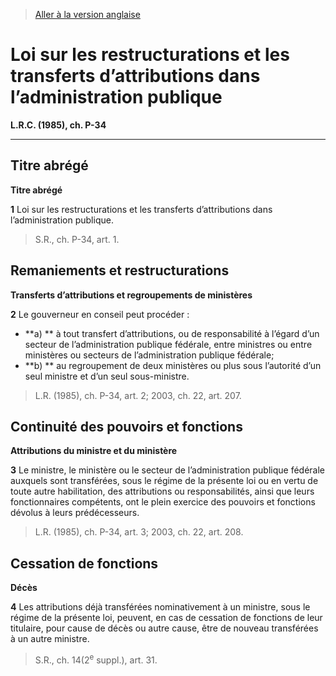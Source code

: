 > [Aller à la version anglaise](/en/Acts/Revised%20Statutes%20of%20Canada/P/P-34.md)

# Loi sur les restructurations et les transferts d’attributions dans l’administration publique

**L.R.C. (1985), ch. P-34**


----------



## Titre abrégé



**Titre abrégé**

**1**  Loi sur les restructurations et les transferts d’attributions dans l’administration publique.
> S.R., ch. P-34, art. 1.





## Remaniements et restructurations



**Transferts d’attributions et regroupements de ministères**

**2** Le gouverneur en conseil peut procéder :
- **a)
** à tout transfert d’attributions, ou de responsabilité à l’égard d’un secteur de l’administration publique fédérale, entre ministres ou entre ministères ou secteurs de l’administration publique fédérale;
- **b)
** au regroupement de deux ministères ou plus sous l’autorité d’un seul ministre et d’un seul sous-ministre.
> L.R. (1985), ch. P-34, art. 2; 2003, ch. 22, art. 207.





## Continuité des pouvoirs et fonctions



**Attributions du ministre et du ministère**

**3** Le ministre, le ministère ou le secteur de l’administration publique fédérale auxquels sont transférées, sous le régime de la présente loi ou en vertu de toute autre habilitation, des attributions ou responsabilités, ainsi que leurs fonctionnaires compétents, ont le plein exercice des pouvoirs et fonctions dévolus à leurs prédécesseurs.
> L.R. (1985), ch. P-34, art. 3; 2003, ch. 22, art. 208.





## Cessation de fonctions



**Décès**

**4** Les attributions déjà transférées nominativement à un ministre, sous le régime de la présente loi, peuvent, en cas de cessation de fonctions de leur titulaire, pour cause de décès ou autre cause, être de nouveau transférées à un autre ministre.
> S.R., ch. 14(2<sup>e</sup> suppl.), art. 31.



